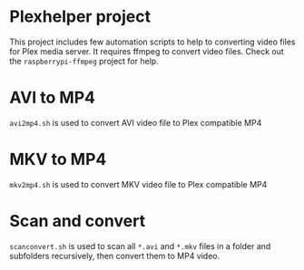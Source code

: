 # Plexhelper project

This project includes few automation scripts to help to converting video files for Plex media server. It requires ffmpeg to convert video files. Check out the `raspberrypi-ffmpeg` project for help.

# AVI to MP4

`avi2mp4.sh` is used to convert AVI video file to Plex compatible MP4

# MKV to MP4

`mkv2mp4.sh` is used to convert MKV video file to Plex compatible MP4

# Scan and convert

`scanconvert.sh` is used to scan all `*.avi` and `*.mkv` files in a folder and subfolders recursively, then convert them to MP4 video.